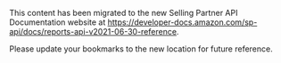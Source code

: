 This content has been migrated to the new Selling Partner API Documentation website at https://developer-docs.amazon.com/sp-api/docs/reports-api-v2021-06-30-reference.

Please update your bookmarks to the new location for future reference.
